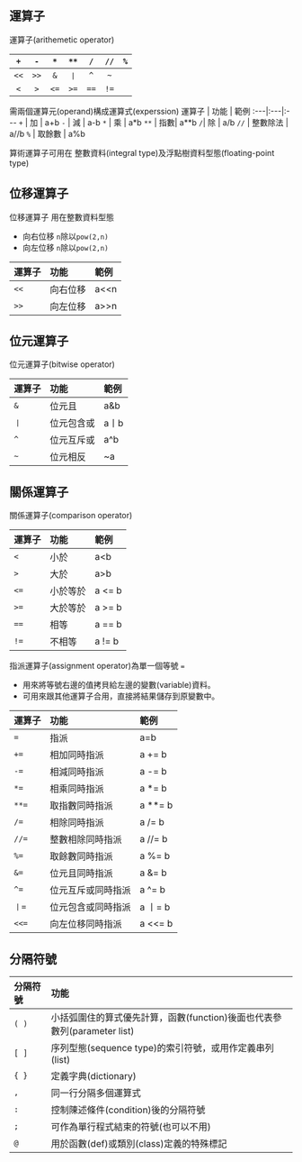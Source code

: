 ## 運算子

運算子(arithemetic operator)

`+` | `-` | `*` | `**` | `/` | `//` | `%`
:---:|:---:|:---:|:---:|:---:|:---:|:---:
`<<` | `>>` | `&` | `丨` | `^` | `~` | | 
`<` | `>` | `<=` | `>=` | `==` | `!=` 

需兩個運算元(operand)構成運算式(experssion)
運算子 | 功能 | 範例
:---|:---|:---
 `+` | 加 | a+b
 `-` | 減 | a-b
 `*` | 乘 | a*b
`**` | 指數| a**b
`/`| 除 | a/b
`//` | 整數除法 | a//b
`%` | 取餘數 | a%b

算術運算子可用在 整數資料(integral type)及浮點樹資料型態(floating-point type)

## 位移運算子

位移運算子
用在整數資料型態
* 向右位移 `n`除以`pow(2,n)`
* 向左位移 `n`除以`pow(2,n)`

運算子 | 功能 | 範例
:---|:---|:---
`<<` | 向右位移| a<<n
`>>`| 向左位移| a>>n

## 位元運算子
位元運算子(bitwise operator)
 
 運算子 | 功能 | 範例
 :---|:---|:---
 `&` | 位元且 | a&b
 `丨`|位元包含或 | a丨b
 `^` | 位元互斥或| a^b
 `~`| 位元相反 | ~a
 
 ## 關係運算子
 關係運算子(comparison operator)
 
 運算子|功能|範例
 :---|:---|:---
 `<`|小於|a<b
 `>`|大於|a>b
 `<=`|小於等於|a <= b
 `>=`|大於等於|a >= b
 `==`|相等| a == b
 `!=`|不相等| a != b
 
指派運算子(assignment operator)為單一個等號 `=`  
* 用來將等號右邊的值拷貝給左邊的變數(variable)資料。
* 可用來跟其他運算子合用，直接將結果儲存到原變數中。

運算子|功能|範例
:---|:---|:---
 `=`|指派|a=b
 `+=`|相加同時指派| a += b
 `-=`|相減同時指派| a -= b 
 `*=`|相乘同時指派| a *= b
 `**=`|取指數同時指派| a **= b
 `/=` |相除同時指派| a /= b
 `//=`|整數相除同時指派| a //= b
 `%=` |取餘數同時指派| a %= b
 `&=` |位元且同時指派| a &= b
 `^=` |位元互斥或同時指派 | a ^= b
 `丨=`|位元包含或同時指派| a 丨= b
 `<<=`|向左位移同時指派| a <<= b
 
 ## 分隔符號
 
 分隔符號 | 功能
 :---|:---
 `( )`|小括弧圍住的算式優先計算，函數(function)後面也代表參數列(parameter list)
 `[ ]`|序列型態(sequence type)的索引符號，或用作定義串列(list)
 `{ }`|定義字典(dictionary)
 `,`|同一行分隔多個運算式
 `:`|控制陳述條件(condition)後的分隔符號
 `;`|可作為單行程式結束的符號(也可以不用)
 `@`|用於函數(def)或類別(class)定義的特殊標記
